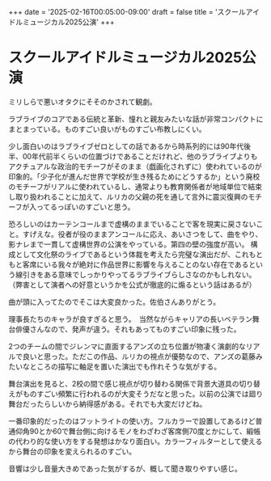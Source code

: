 +++
date = '2025-02-16T00:05:00-09:00'
draft = false
title = 'スクールアイドルミュージカル2025公演'
+++

# スクールアイドルミュージカル2025公演

ミリしらで悪いオタクにそそのかされて観劇。

ラブライブのコアである伝統と革新、憧れと親友みたいな話が非常コンパクトにまとまっている。ものすごい良いがものすごい布教しにくい。

少し面白いのはラブライブゼロとしての話であるから時系列的には90年代後半、00年代前半くらいの位置づけであることだけれど、他のラブライブよりもアクチュアルな政治的モチーフがそのまま（戯画化されずに）使われているのが印象的。「少子化が進んだ世界で学校が生き残るためにどうするか」という廃校のモチーフがリアルに使われているし、通常よりも教育関係者が地域単位で結束し取り扱われることに加えて、ルリカの父親の死を通して言外に震災復興のモチーフが入ってるっぽいのすごいと思う。

恐ろしいのはカーテンコールまで虚構のままでいることで客を現実に戻さないこと。すげえな。役者が役のままアンコールに応え、あいさつをして、曲をやり、影ナレまで一貫して虚構世界の公演をやっている。第四の壁の強度が高い。
構成として文化祭のライブであるという体裁を考えたら完璧な演出だが、これもともと客席にいる我々が絶対に作品世界に影響を与えることのない存在であるという線引きをある意味でしっかりやってるラブライブらしさなのかもしれない。（弊害として演者への好意というかを公式が徹底的に煽るという話はあるが）

曲が頭に入ってたのでそこは大変良かった。佐伯さんありがとう。

理事長たちのキャラが良すぎると思う。　当然ながらキャリアの長いベテラン舞台俳優さんなので、発声が違う。それもあってものすごい印象に残った。

2つのチームの間でジレンマに直面するアンズの立ち位置が物凄く演劇的なリアルで良いと思った。ただこの作品、ルリカの視点が優勢なので、アンズの葛藤みたいなところの描写に軸足を置いた演出でも作れそうな気がする。

舞台演出を見ると、2校の間で感じ視点が切り替わる関係で背景大道具の切り替えがものすごい頻繁に行われるのが大変そうだなと思った。以前の公演では廻り舞台だったらしいから納得感がある。それでも大変だけどね。

一番印象的だったのはフットライトの使い方。フルカラーで設置してあるけど普通仰角90とか60で舞台側に向けるモノをわざわざ客席側70度とかにして、緞帳の代わり的な使い方をする発想はかなり面白い。カラーフィルターとして使えるから舞台の印象を変えられるのすごい。

音響は少し音量大きめであった気がするが、概して聞き取りやすい感じ。






